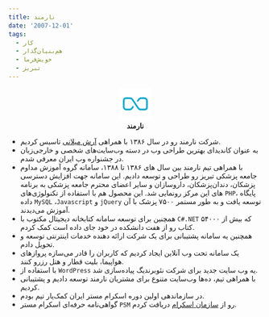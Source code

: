 ```yaml
---
title: نارمند
date: '2007-12-01'
tags:
  - کار
  - هم‌بنیان‌گذار
  - خویش‌فرما
  - تبریز
---
```

<p align='center'>
  <img src='/assets/stories/narmand.png' height='64'  /><br />
  <b>نارمند</b>
</p>

* شرکت نارمند رو در سال ۱۳۸۶ با همراهی [آرش میلانی](https://arashmilani.com/) تاسیس کردیم.
* به عنوان کاندیدای بهترین طراحی وب در دسته وب‌سایت‌های شخصی و خارجی‌زبان در جشنواره وب ایران معرفی شدم.
* با همراهی تیم نارمند بین سال های ١٣٨۶ تا ١٣٨٨، سامانه گروه آموزش مداوم جامعه پزشکی تبریز رو طراحی و توسعه دادیم. این سامانه جهت افزایش دسترسی پزشکان، دندان‌پزشکان، داروسازان و سایر اعضای محترم جامعه پزشکی به برنامه های این مرکز رونمایی شد. این محصول هم با استفاده از تکنولوژی‌های ‍‍‍‍‍‍`PHP`، پایگاه داده `MySQL` ،`Javascript` و `jQuery` توسعه یافت و به طور مستمر ٧۵٠٠ پزشک با آن آموزش می‌دیدند.
* همچنین برای توسعه سامانه کتابخانه دیجیتال مکتوب با `C#.NET` که بیش از ۵۴۰۰۰ کتاب رو از هفت دانشکده در خود جای داده است  کمک کردم.
* همچنین یه سامانه پشتیبانی برای یک شرکت ارائه دهنده خدمات اینترنتی توسعه و تحویل دادم.
* یک سامانه تحت وب آنلاین ایجاد کردیم که کاربران را قادر می‌سازه پروازهای هواپیما، بلیت قطار و هتل رزرو کنند.
* با استفاده از `WordPress` یه وب سایت جدید برای شرکت نئوبرندیگ پیاده‌سازی شد.
* با همراهی تیم، ده‌ها وب‌سایت متنوع برای مشتریان نارمند توسعه دادیم و پشتیبانی کردیم.
* در سازماندهی اولین دوره اسکرام مستر ایران کمک‌یار تیم بودم.
* گواهی‌نامه حرفه‌ای اسکرام مستر `PSM` رو از [سازمان اسکرام](https://www.scrum.org/) دریافت کردم.
